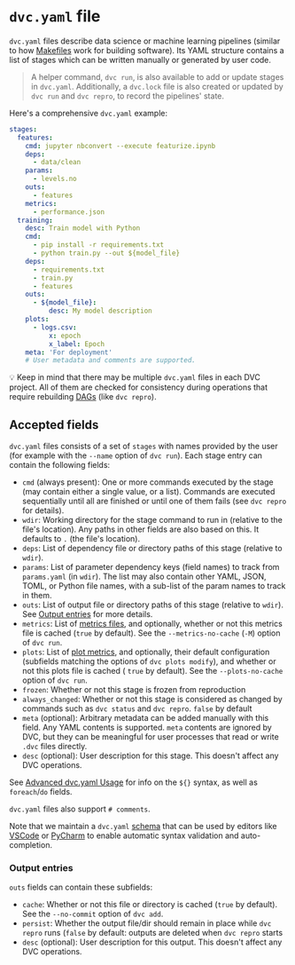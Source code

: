 # `dvc.yaml` file

`dvc.yaml` files describe data science or machine learning pipelines (similar to
how [Makefiles](https://www.gnu.org/software/make/manual/make.html#Introduction)
work for building software). Its YAML structure contains a list of stages which
can be written manually or generated by user code.

> A helper command, `dvc run`, is also available to add or update stages in
> `dvc.yaml`. Additionally, a `dvc.lock` file is also created or updated by
> `dvc run` and `dvc repro`, to record the pipelines' state.

Here's a comprehensive `dvc.yaml` example:

```yaml
stages:
  features:
    cmd: jupyter nbconvert --execute featurize.ipynb
    deps:
      - data/clean
    params:
      - levels.no
    outs:
      - features
    metrics:
      - performance.json
  training:
    desc: Train model with Python
    cmd:
      - pip install -r requirements.txt
      - python train.py --out ${model_file}
    deps:
      - requirements.txt
      - train.py
      - features
    outs:
      - ${model_file}:
          desc: My model description
    plots:
      - logs.csv:
          x: epoch
          x_label: Epoch
    meta: 'For deployment'
    # User metadata and comments are supported.
```

💡 Keep in mind that there may be multiple `dvc.yaml` files in each <abbr>DVC
project</abbr>. All of them are checked for consistency during operations that
require rebuilding [DAGs](/doc/command-reference/dag) (like `dvc repro`).

## Accepted fields

`dvc.yaml` files consists of a set of `stages` with names provided by the user
(for example with the `--name` option of `dvc run`). Each stage entry can
contain the following fields:

- `cmd` (always present): One or more commands executed by the stage (may
  contain either a single value, or a list). Commands are executed sequentially
  until all are finished or until one of them fails (see `dvc repro` for
  details).
- `wdir`: Working directory for the stage command to run in (relative to the
  file's location). Any paths in other fields are also based on this. It
  defaults to `.` (the file's location).
- `deps`: List of <abbr>dependency</abbr> file or directory paths of this stage
  (relative to `wdir`).
- `params`: List of <abbr>parameter</abbr> dependency keys (field names) to
  track from `params.yaml` (in `wdir`). The list may also contain other YAML,
  JSON, TOML, or Python file names, with a sub-list of the param names to track
  in them.
- `outs`: List of <abbr>output</abbr> file or directory paths of this stage
  (relative to `wdir`). See [Output entries](#output-entries) for more details.
- `metrics`: List of [metrics files](/doc/command-reference/metrics), and
  optionally, whether or not this metrics file is <abbr>cached</abbr> (`true` by
  default). See the `--metrics-no-cache` (`-M`) option of `dvc run`.
- `plots`: List of [plot metrics](/doc/command-reference/plots), and optionally,
  their default configuration (subfields matching the options of
  `dvc plots modify`), and whether or not this plots file is <abbr>cached</abbr>
  ( `true` by default). See the `--plots-no-cache` option of `dvc run`.
- `frozen`: Whether or not this stage is frozen from reproduction
- `always_changed`: Whether or not this stage is considered as changed by
  commands such as `dvc status` and `dvc repro`. `false` by default
- `meta` (optional): Arbitrary metadata can be added manually with this field.
  Any YAML contents is supported. `meta` contents are ignored by DVC, but they
  can be meaningful for user processes that read or write `.dvc` files directly.
- `desc` (optional): User description for this stage. This doesn't affect any
  DVC operations.

See [Advanced dvc.yaml Usage](/doc/user-guide/dvc-files/advanced-dvc.yaml) for
info on the `${}` syntax, as well as `foreach`/`do` fields.

`dvc.yaml` files also support `# comments`.

Note that we maintain a `dvc.yaml`
[schema](https://github.com/iterative/dvcyaml-schema) that can be used by
editors like [VSCode](/doc/install/plugins#visual-studio-code) or
[PyCharm](/doc/install/plugins#pycharmintellij) to enable automatic syntax
validation and auto-completion.

### Output entries

`outs` fields can contain these subfields:

- `cache`: Whether or not this file or directory is <abbr>cached</abbr> (`true`
  by default). See the `--no-commit` option of `dvc add`.
- `persist`: Whether the output file/dir should remain in place while
  `dvc repro` runs (`false` by default: outputs are deleted when `dvc repro`
  starts
- `desc` (optional): User description for this output. This doesn't affect any
  DVC operations.
